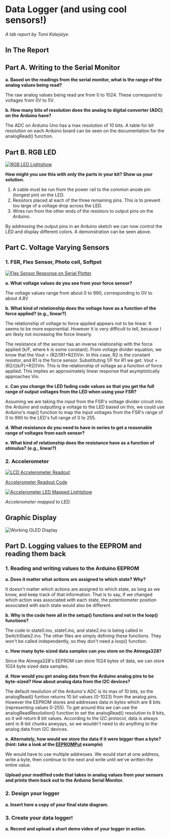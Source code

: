 # Data Logger (and using cool sensors!)

*A lab report by Tomi Kalejaiye.*

## In The Report

## Part A.  Writing to the Serial Monitor
 
**a. Based on the readings from the serial monitor, what is the range of the analog values being read?**

The raw analog values being read are from 0 to 1024. These correspond to voltages from 0V to 5V.
 
**b. How many bits of resolution does the analog to digital converter (ADC) on the Arduino have?**

The ADC on Arduino Uno has a max resolution of 10 bits. A table for bit resolution on each Arduino board can be seen on the documentation for the analogRead() function.

## Part B. RGB LED

[![RGB LED Lightshow](http://img.youtube.com/vi/viU_miL-xek/0.jpg)](https://www.youtube.com/watch?v=viU_miL-xek)

**How might you use this with only the parts in your kit? Show us your solution.**

1. A cable must be run from the power rail to the common anode pin (longest pin) on the LED.
2. Resistors placed at each of the three remaining pins. This is to prevent too large of a voltage drop across the LED.
3. Wires run from the other ends of the resistors to output pins on the Arduino.

By addressing the output pins in an Arduino sketch we can now control the LED and display different colors. A demonstration
can be seen above.

## Part C. Voltage Varying Sensors 
 
### 1. FSR, Flex Sensor, Photo cell, Softpot

[![Flex Sensor Response on Serial Plotter](http://img.youtube.com/vi/iBb9lkzekFg/0.jpg)](https://www.youtube.com/watch?v=iBb9lkzekFg)

**a. What voltage values do you see from your force sensor?**

The voltage values range from about 0 to 990, corresponding to 0V to about 4.8V

**b. What kind of relationship does the voltage have as a function of the force applied? (e.g., linear?)**

The relationship of voltage to force applied appears not to be linear. It seems to be more exponential. However it is very difficult to tell, because I am likely not increasing the force linearly.

The resistance of the sensor has an inverse relationship with the force applied (k/F, where k is some constant). From voltage divider equation, we know that the Vout = (R2/(R1+R2))Vin. In this case, R2 is the constant resistor, and R1 is the force sensor. Subsitituting 1/F for R1 we get: Vout = (R2/((k/F)+R2))Vin. This is the relationship of voltage as a function of force applied. This implies an approximately linear response that asymptotically approaches Vin.

**c. Can you change the LED fading code values so that you get the full range of output voltages from the LED when using your FSR?**

Assuming we are taking the input from the FSR's voltage divider circuit into the Arduino and outputting a voltage to the LED based on this, we could use Arduino's map() function to map the input voltages from the FSR's range of 0 to 990 to the LED's full range of 0 to 255. 

**d. What resistance do you need to have in series to get a reasonable range of voltages from each sensor?**

**e. What kind of relationship does the resistance have as a function of stimulus? (e.g., linear?)**

### 2. Accelerometer

[![LCD Accelerometer Readout](http://img.youtube.com/vi/sdidXR9ATxI/0.jpg)](https://www.youtube.com/watch?v=sdidXR9ATxI)

[Accelerometer Readout Code](https://github.com/TomiKalejaiye/IDD-Fa19-Lab3/blob/master/LCDacceldemo.ino)

[![Accelerometer LED Mapped Lightshow](http://img.youtube.com/vi/m6MSwwDDkrs/0.jpg)](https://www.youtube.com/watch?v=m6MSwwDDkrs)

*Accelerometer mapped to LED.*

## Graphic Display

![Working OLED Display](https://imgur.com/QwcrOHM.jpg)

## Part D. Logging values to the EEPROM and reading them back
 
### 1. Reading and writing values to the Arduino EEPROM

**a. Does it matter what actions are assigned to which state? Why?**

It doesn't matter which actions are assigned to which state, as long as we know, and keep track of that information. That is to say, if we changed which action was associated with each state, the potentiometer position associated with each state would also be different. 

**b. Why is the code here all in the setup() functions and not in the loop() functions?**

The code in state0.ino, state1.ino, and state2.ino is being called in SwitchState2.ino. The other files are simply defining these functions. They won't be called independently, so they don't need a loop() function.

**c. How many byte-sized data samples can you store on the Atmega328?**

Since the Atmega328's EEPROM can store 1024 bytes of data, we can store 1024 byte sized data samples.

**d. How would you get analog data from the Arduino analog pins to be byte-sized? How about analog data from the I2C devices?**

The default resolution of the Arduino's ADC is its max of 10 bits, so the analogRead() funtion returns 10 bit values (0-1023) from the analog pins. However the EEPROM stores and addresses data in bytes which are 8 bits (representing values 0-255). To get around this we can use the analogReadResolution() function to set the analogRead() resolution to 8 bits, so it will return 8 bit values.  According to the I2C protocol, data is always sent in 8-bit chunks anwyays, so we wouldn't need to do anything to the analog data from I2C devices.

**e. Alternately, how would we store the data if it were bigger than a byte? (hint: take a look at the [EEPROMPut](https://www.arduino.cc/en/Reference/EEPROMPut) example)**

We would have to use multiple addresses. We would start at one address, write a byte, then continue to the next and write until we've written the entire value.

**Upload your modified code that takes in analog values from your sensors and prints them back out to the Arduino Serial Monitor.**

### 2. Design your logger
 
**a. Insert here a copy of your final state diagram.**

### 3. Create your data logger!
 
**a. Record and upload a short demo video of your logger in action.**
